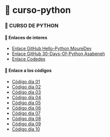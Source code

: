 # 🐍 curso-python

<h3>💾 CURSO DE PYTHON</h3>

<div>
<h4>📡 Enlaces de interes</h4>

- [Enlace GitHub Hello-Python MoureDev](https://github.com/mouredev/Hello-Python)
- [Enlace GitHub 30-Days-Of-Python Asabeneh](https://github.com/Asabeneh/30-Days-Of-Python)
- [Enlace Codedex](https://www.codedex.io/)

</div>

<div>

#### 📜 Enlace a los códigos

- [Código día 01](./01_dia/dia01.py)
- [Código día 02](./02_dia/dia02.py)
- [Código día 03](./03_dia/dia03.py)
- [Código día 04](./04_dia/dia04.py)
- [Código día 05](./05_dia/dia05.py)
- [Código día 06](./06_dia/dia06.py)
- [Código día 07](./07_dia/dia07.py)
- [Código día 08](./08_dia/dia08.py)
- [Código día 09](./09_dia/dia09.py)
- [Código día 10](./10_dia/dia10.py)
</div>
